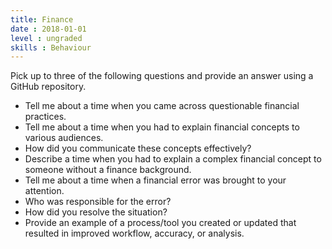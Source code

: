 ```yaml
---
title: Finance
date : 2018-01-01
level : ungraded
skills : Behaviour
---
```

Pick up to three of the following questions and provide an answer using a GitHub repository.

- Tell me about a time when you came across questionable financial practices.
- Tell me about a time when you had to explain financial concepts to various audiences.
 - How did you communicate these concepts effectively?
- Describe a time when you had to explain a complex financial concept to someone without a finance background.
- Tell me about a time when a financial error was brought to your attention.
 - Who was responsible for the error?
 - How did you resolve the situation?
- Provide an example of a process/tool you created or updated that resulted in improved workflow, accuracy, or analysis.

